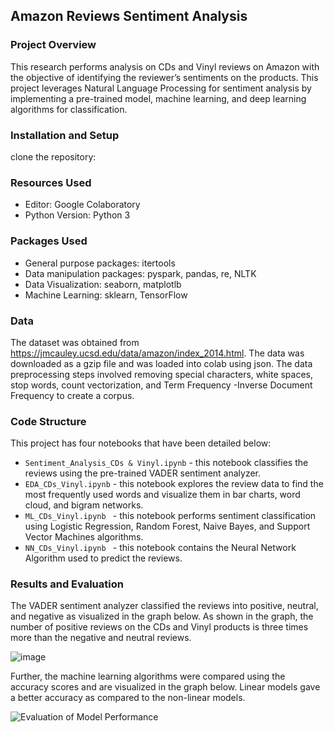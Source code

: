 ## Amazon Reviews Sentiment Analysis 


### Project Overview
This research performs analysis on CDs and Vinyl reviews on Amazon with the objective of identifying the reviewer’s sentiments on the products. This project leverages Natural Language Processing for sentiment analysis by implementing a pre-trained model, machine learning, and deep learning algorithms for classification. 

### Installation and Setup
clone the repository: 

### Resources Used
* Editor: Google Colaboratory
* Python Version: Python 3

### Packages Used
* General purpose packages: itertools
* Data manipulation packages: pyspark, pandas, re, NLTK
* Data Visualization: seaborn, matplotlb
* Machine Learning: sklearn, TensorFlow

### Data
The dataset was obtained from https://jmcauley.ucsd.edu/data/amazon/index_2014.html. The data was downloaded as a gzip file and was loaded into colab using json. The data preprocessing steps involved removing special characters, white spaces, stop words, count vectorization, and Term Frequency -Inverse Document Frequency to create a corpus. 

### Code Structure
This project has four notebooks that have been detailed below:
* ```Sentiment_Analysis_CDs & Vinyl.ipynb``` - this notebook classifies the reviews using the pre-trained VADER sentiment analyzer.
* ```EDA_CDs_Vinyl.ipynb``` - this notebook explores the review data to find the most frequently used words and visualize them in bar charts, word cloud, and bigram networks.
* ```ML_CDs_Vinyl.ipynb ``` - this notebook performs sentiment classification using Logistic Regression, Random Forest, Naive Bayes, and Support Vector Machines algorithms.
* ```NN_CDs_Vinyl.ipynb ``` - this notebook contains the Neural Network Algorithm used to predict the reviews.

### Results and Evaluation
The VADER sentiment analyzer classified the reviews into positive, neutral, and negative as visualized in the graph below. As shown in the graph, the number of positive reviews on the CDs and Vinyl products is three times more than the negative and neutral reviews. 

![image](https://github.com/Terry-Migwi/Amazon_Reviews_Sentiment_Analysis/assets/65303250/1edec14a-32d0-4777-b9a2-63a8355c09c5)

Further, the machine learning algorithms were compared using the accuracy scores and are visualized in the graph below. Linear models gave a better accuracy as compared to the non-linear models. 

![Evaluation of Model Performance](https://github.com/Terry-Migwi/Amazon_Reviews_Sentiment_Analysis/assets/65303250/af12cdd4-2f55-4121-8a14-91e0ffe56950)


